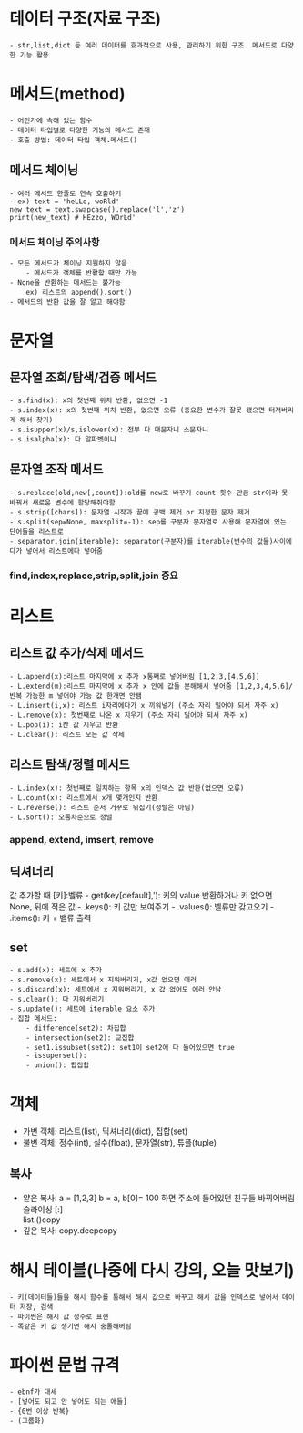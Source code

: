 # 데이터 구조(자료 구조)
    - str,list,dict 등 여러 데이터를 효과적으로 사용, 관리하기 위한 구조  메서드로 다양한 기능 활용
# 메서드(method)
    - 어딘가에 속해 있는 함수
    - 데이터 타입별로 다양한 기능의 메서드 존재
    - 호출 방법: 데이터 타입 객체.메서드()
## 메서드 체이닝
    - 여러 메서드 한줄로 연속 호출하기
    - ex) text = 'heLLo, woRld'  
    new text = text.swapcase().replace('l','z')  
    print(new_text) # HEzzo, WOrLd'
### 메서드 체이닝 주의사항
    - 모든 메서드가 체이닝 지원하지 않음
        - 메서드가 객체를 반활할 때만 가능
    - None을 반환하는 메서드는 불가능
        ex) 리스트의 append().sort()
    - 메서드의 반환 값을 잘 알고 해야함
# 문자열
## 문자열 조회/탐색/검증 메서드
    - s.find(x): x의 첫번째 위치 반환, 없으면 -1 
    - s.index(x): x의 첫번째 위치 반환, 없으면 오류 (중요한 변수가 잘못 됐으면 터져버리게 해서 찾기)
    - s.isupper(x)/s,islower(x): 전부 다 대문자니 소문자니
    - s.isalpha(x): 다 알파벳이니
## 문자열 조작 메서드
    - s.replace(old,new[,count]):old를 new로 바꾸기 count 횟수 만큼 str이라 못 바꿔서 새로운 변수에 할당해줘야함
    - s.strip([chars]): 문자열 시작과 끝에 공백 제거 or 지정한 문자 제거
    - s.split(sep=None, maxsplit=-1): sep를 구분자 문자열로 사용해 문자열에 있는 단어들을 리스트로
    - separator.join(iterable): separator(구분자)를 iterable(변수의 값들)사이에다가 넣어서 리스트에다 넣어줌
### find,index,replace,strip,split,join 중요
# 리스트
## 리스트 값 추가/삭제 메서드
    - L.append(x):리스트 마지막에 x 추가 x통째로 넣어버림 [1,2,3,[4,5,6]]
    - L.extend(m):리스트 마지막에 x 추가 x 안에 값들 분해해서 넣어줌 [1,2,3,4,5,6]/반복 가능한 m 넣어야 가능 값 한개면 안됌
    - L.insert(i,x): 리스트 i자리에다가 x 끼워넣기 (주소 자리 밀어야 되서 자주 x)
    - L.remove(x): 첫번째로 나온 x 지우기 (주소 자리 밀어야 되서 자주 x)
    - L.pop(i): i칸 값 지우고 반환
    - L.clear(): 리스트 모든 값 삭제
## 리스트 탐색/정렬 메서드
    - L.index(x): 첫번째로 일치하는 항목 x의 인덱스 값 반환(없으면 오류)
    - L.count(x): 리스트에서 x개 몇개인지 반환
    - L.reverse(): 리스트 순서 거꾸로 뒤집기(정렬은 아님)
    - L.sort(): 오름차순으로 정렬
### append, extend, imsert, remove
## 딕셔너리
값 추가할 때 [키]:벨류
    - get(key[default],'): 키의 value 반환하거나 키 없으면 None, 뒤에 적은 값
    - .keys(): 키 값만 보여주기
    - .values(): 벨류만 갖고오기
    - .items(): 키 + 밸류 출력
## set
    - s.add(x): 세트에 x 추가
    - s.remove(x): 세트에서 x 지워버리기, x값 없으면 에러
    - s.discard(x): 세트에서 x 지워버리기, x 값 없어도 에러 안남
    - s.clear(): 다 지워버리기
    - s.update(): 세트에 iterable 요소 추가
    - 집합 메서드:
        - difference(set2): 차집합 
        - intersection(set2): 교집합 
        - set1.issubset(set2): set1이 set2에 다 들어있으면 true
        - issuperset(): 
        - union(): 합집합
# 객체
- 가변 객체: 리스트(list), 딕셔너리(dict), 집합(set)
- 불변 객체: 정수(int), 실수(float), 문자열(str), 튜플(tuple)
## 복사
- 얕은 복사: a = [1,2,3] b = a, b[0]= 100 하면 주소에 들어있던 친구들 바뀌어버림  
슬라이싱 [:]  
list.()copy
- 깊은 복사: copy.deepcopy
# 해시 테이블(나중에 다시 강의, 오늘 맛보기)
    - 키(데이터들)들을 해시 함수를 통해서 해시 값으로 바꾸고 해시 값을 인덱스로 넣어서 데이터 저장, 검색
    - 파이썬은 해시 값 정수로 표현
    - 똑같은 키 값 생기면 해시 충돌해버림
# 파이썬 문법 규격
    - ebnf가 대세
    - [넣어도 되고 안 넣어도 되는 애들]
    - {0번 이상 반복}
    - (그룹화)